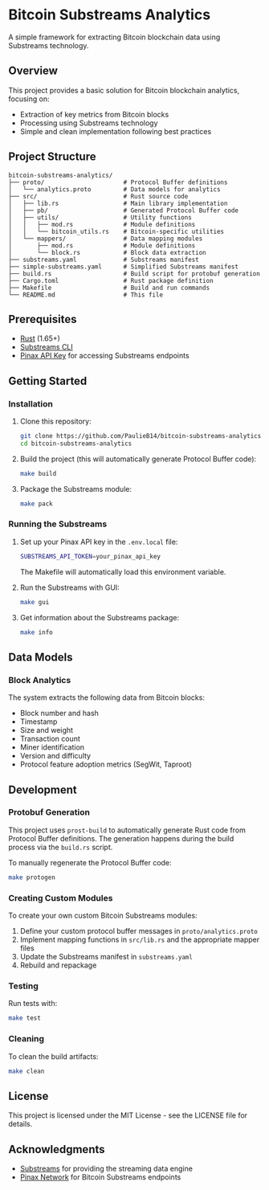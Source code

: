 # Bitcoin Substreams Analytics

A simple framework for extracting Bitcoin blockchain data using Substreams technology.

## Overview

This project provides a basic solution for Bitcoin blockchain analytics, focusing on:

- Extraction of key metrics from Bitcoin blocks
- Processing using Substreams technology
- Simple and clean implementation following best practices

## Project Structure

```
bitcoin-substreams-analytics/
├── proto/                      # Protocol Buffer definitions
│   └── analytics.proto         # Data models for analytics
├── src/                        # Rust source code
│   ├── lib.rs                  # Main library implementation
│   ├── pb/                     # Generated Protocol Buffer code
│   ├── utils/                  # Utility functions
│   │   ├── mod.rs              # Module definitions
│   │   └── bitcoin_utils.rs    # Bitcoin-specific utilities
│   └── mappers/                # Data mapping modules
│       ├── mod.rs              # Module definitions
│       └── block.rs            # Block data extraction
├── substreams.yaml             # Substreams manifest
├── simple-substreams.yaml      # Simplified Substreams manifest
├── build.rs                    # Build script for protobuf generation
├── Cargo.toml                  # Rust package definition
├── Makefile                    # Build and run commands
└── README.md                   # This file
```

## Prerequisites

- [Rust](https://www.rust-lang.org/tools/install) (1.65+)
- [Substreams CLI](https://substreams.streamingfast.io/getting-started/installing-the-cli)
- [Pinax API Key](https://app.pinax.network) for accessing Substreams endpoints

## Getting Started

### Installation

1. Clone this repository:
   ```sh
   git clone https://github.com/PaulieB14/bitcoin-substreams-analytics.git
   cd bitcoin-substreams-analytics
   ```

2. Build the project (this will automatically generate Protocol Buffer code):
   ```sh
   make build
   ```

3. Package the Substreams module:
   ```sh
   make pack
   ```

### Running the Substreams

1. Set up your Pinax API key in the `.env.local` file:
   ```sh
   SUBSTREAMS_API_TOKEN=your_pinax_api_key
   ```
   The Makefile will automatically load this environment variable.

2. Run the Substreams with GUI:
   ```sh
   make gui
   ```

3. Get information about the Substreams package:
   ```sh
   make info
   ```

## Data Models

### Block Analytics

The system extracts the following data from Bitcoin blocks:

- Block number and hash
- Timestamp
- Size and weight
- Transaction count
- Miner identification
- Version and difficulty
- Protocol feature adoption metrics (SegWit, Taproot)

## Development

### Protobuf Generation

This project uses `prost-build` to automatically generate Rust code from Protocol Buffer definitions. The generation happens during the build process via the `build.rs` script.

To manually regenerate the Protocol Buffer code:
```sh
make protogen
```

### Creating Custom Modules

To create your own custom Bitcoin Substreams modules:

1. Define your custom protocol buffer messages in `proto/analytics.proto`
2. Implement mapping functions in `src/lib.rs` and the appropriate mapper files
3. Update the Substreams manifest in `substreams.yaml`
4. Rebuild and repackage

### Testing

Run tests with:
```sh
make test
```

### Cleaning

To clean the build artifacts:
```sh
make clean
```

## License

This project is licensed under the MIT License - see the LICENSE file for details.

## Acknowledgments

- [Substreams](https://substreams.streamingfast.io/) for providing the streaming data engine
- [Pinax Network](https://www.pinax.network/) for Bitcoin Substreams endpoints
